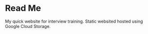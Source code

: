 # Read Me

My quick website for interview training. Static websited hosted using Google Cloud Storage.
